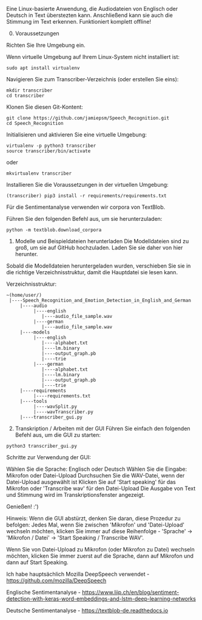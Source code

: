 Eine Linux-basierte Anwendung, die Audiodateien von Englisch oder Deutsch in Text überstezten kann. Anschließend kann sie auch die Stimmung im Text erkennen. Funktioniert komplett offline!

0. Voraussetzungen

Richten Sie Ihre Umgebung ein.

Wenn virtuelle Umgebung auf Ihrem Linux-System nicht installiert ist:
```
sudo apt install virtualenv
```

Navigieren Sie zum Transcriber-Verzeichnis (oder erstellen Sie eins):
```
mkdir transcriber
cd transcriber
```

Klonen Sie diesen Git-Kontent:
```
git clone https://github.com/jamiepsm/Speech_Recognition.git
cd Speech_Recognition
```

Initialisieren und aktivieren Sie eine virtuelle Umgebung:
```
virtualenv -p python3 transcriber
source transcriber/bin/activate
```
oder

```
mkvirtualenv transcriber
```
Installieren Sie die Voraussetzungen in der virtuellen Umgebung:
```
(transcriber) pip3 install -r requirements/requirements.txt
```
Für die Sentimentanalyse verwenden wir corpora von TextBlob.

Führen Sie den folgenden Befehl aus, um sie herunterzuladen:
```
python -m textblob.download_corpora
```
1. Modelle und Beispieldateien herunterladen
Die Modelldateien sind zu groß, um sie auf GitHub hochzuladen. Laden Sie sie daher von hier herunter.

Sobald die Modelldateien heruntergeladen wurden, verschieben Sie sie in die richtige Verzeichnisstruktur, damit die Hauptdatei sie lesen kann.

Verzeichnisstruktur:

```
~(home/user/)
 |----Speech_Recognition_and_Emotion_Detection_in_English_and_German
     |----audio
          |----english
             |----audio_file_sample.wav
          |----german
             |----audio_file_sample.wav
     |----models
          |----english
             |----alphabet.txt
             |----lm.binary
             |----output_graph.pb
             |----trie
          |----german
             |----alphabet.txt
             |----lm.binary
             |----output_graph.pb
             |----trie
     |----requirements
          |----requirements.txt
     |----tools
          |----wavSplit.py
          |----wavTranscriber.py
     |----transcriber_gui.py 
```
2. Transkription / Arbeiten mit der GUI
Führen Sie einfach den folgenden Befehl aus, um die GUI zu starten:
```
python3 transcriber_gui.py
```
Schritte zur Verwendung der GUI:

Wählen Sie die Sprache: Englisch oder Deutsch
Wählen Sie die Eingabe: Mikrofon oder Datei-Upload
Durchsuchen Sie die WAV-Datei, wenn der Datei-Upload ausgewählt ist
Klicken Sie auf 'Start speaking' für das Mikrofon oder 'Transcribe wav' für den Datei-Upload
Die Ausgabe von Text und Stimmung wird im Transkriptionsfenster angezeigt.

Genießen! :')

Hinweis: Wenn die GUI abstürzt, denken Sie daran, diese Prozedur zu befolgen: Jedes Mal, wenn Sie zwischen 'Mikrofon' und 'Datei-Upload' wechseln möchten, klicken Sie immer auf diese Reihenfolge - 'Sprache' -> 'Mikrofon / Datei' -> 'Start Speaking / Transcribe WAV'.

Wenn Sie von Datei-Upload zu Mikrofon (oder Mikrofon zu Datei) wechseln möchten, klicken Sie immer zuerst auf die Sprache, dann auf Mikrofon und dann auf Start Speaking.


Ich habe hauptsächlich Mozilla DeepSpeech verwendet - https://github.com/mozilla/DeepSpeech

Englische Sentimentanalyse - https://www.liip.ch/en/blog/sentiment-detection-with-keras-word-embeddings-and-lstm-deep-learning-networks

Deutsche Sentimentanalyse - https://textblob-de.readthedocs.io
